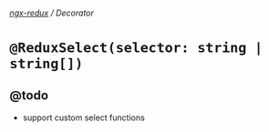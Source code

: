 ###### [ngx-redux](../../../README.md) / Decorator

# `@ReduxSelect(selector: string | string[])`

## @todo

- support custom select functions